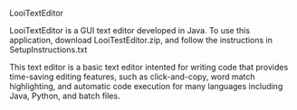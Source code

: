 LooiTextEditor

LooiTextEditor is a GUI text editor developed in Java. To use this application, download LooiTestEditor.zip, and follow the instructions in SetupInstructions.txt

This text editor is a basic text editor intented for writing code that provides time-saving editing features, such as click-and-copy, word match highlighting, and automatic code execution for many languages including Java, Python, and batch files.
